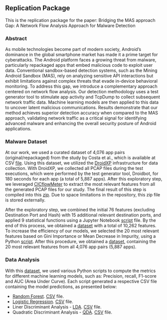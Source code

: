 ## Replication Package


This is the replication package for the paper: Bridging the MAS approach Gap: A Network Flow
Analysis Approach for Malware Detection

### Abstract

As mobile technologies become part of modern society, Android’s dominance in the global smartphone market has made it a prime target for cyberattacks. The Android platform
faces a growing threat from malware, particularly repackaged apps that embed malicious code to exploit user data. Conventional sandbox-based detection systems, such as the Mining Android
Sandbox (MAS), rely on analyzing sensitive API interactions but exhibit limitations against complex threats that evade in-device behavioral monitoring. To address this gap, we introduce a complementary approach centered on network flow analysis. Our detection methodology uses a test generator tool to stimulate app activity and TcpDump to collect subsequent network traffic data. Machine learning models are then applied to this data to uncover latent malicious communications. Results demonstrate that our method achieves superior detection accuracy when compared to the MAS approach, validating network traffic as a critical signal for identifying advanced malware and enhancing the overall security posture of Android applications.

### Malware Dataset

At our work, we used a curated dataset of 4,076 app pairs (original/repackaged) from the study by Costa et al., which is available at CSV [file](https://github.com/droidxp/paper-droidxptrace-results/blob/main/TSE/large_ds.csv). Using this dataset, we utilized the [DroidXP](https://github.com/droidxp/benchmark) infrastructure for data collection. With DroidXP, we collected all PCAP files during the test executions, which were performed by the test generator tool, Droidbot, for 180 seconds for each app (a total of 5,887 apps). After this exploratory step, we leveraged [CICflowMeter](https://github.com/ahlashkari/CICFlowMeter) to extract the most relevant features from all the generated PCAP files for our study. The final result of this step is compiled into this [zip](https://unbbr-my.sharepoint.com/:u:/g/personal/180040723_aluno_unb_br/EQi-3p0Rg1xDtsUt7hwGTHABJaCwOB2DbbWDFjUrG5jZ8A?e=KWXkOu). Due to space limitations in the repository, this zip file is stored externally.

After the exploratory step, we combined the initial 76 features (excluding Destination Port and Hash) with 15 additional relevant destination ports, and applied 9 statistical functions using a Jupyter Notebook [script](https://github.com/droidxp/ML/blob/master/features_enge.ipynb) file. By the end of this process, we obtained a [dataset](https://unbbr-my.sharepoint.com/:x:/g/personal/180040723_aluno_unb_br/Eclh5qBUIblAvKj7EPU-RcMB7c4YfXF2ezKXiWh-gij5tw?e=5JBOs3) with a total of 10,262 features. To increase the efficiency of our models, we selected the 20 most relevant features based on Gini Importance or Mean Decrease in Impurity, using a Python [script](https://github.com/droidxp/ML/blob/master/clearFile.py). After this procedure, we obtained a [dataset](https://github.com/droidxp/ML/blob/master/cleaned_file.csv), containing the 20 most relevant features from all 4,076 app pairs (5,887 apps).

### Data Analysis

With this [dataset](https://github.com/droidxp/ML/blob/master/clearFile.py), we used various Python scripts to compute the metrics for different machine learning models, such as: Precision, recall, F1-score and AUC (Area Under Curve). Each script generated a respective CSV file containing the model predictions, as presented below:

+ [Random Forest](https://github.com/droidxp/ML/blob/master/DecisionTree.py). [CSV](https://github.com/droidxp/ML/blob/master/RandomForest.csv) file.
+ [Logistic Regression](https://github.com/droidxp/ML/blob/master/LogisticRegression.py). [CSV](https://github.com/droidxp/ML/blob/master/LogisticRegression.csv) file.
+ Liner Discriminant Analysis - [LDA](https://github.com/droidxp/ML/blob/master/Lda.py). [CSV](https://github.com/droidxp/ML/blob/master/Lda.csv) file.
+ Quadratic Discriminant Analysis - [QDA](https://github.com/droidxp/ML/blob/master/Qda.py). [CSV](https://github.com/droidxp/ML/blob/master/Qda.csv) file.
